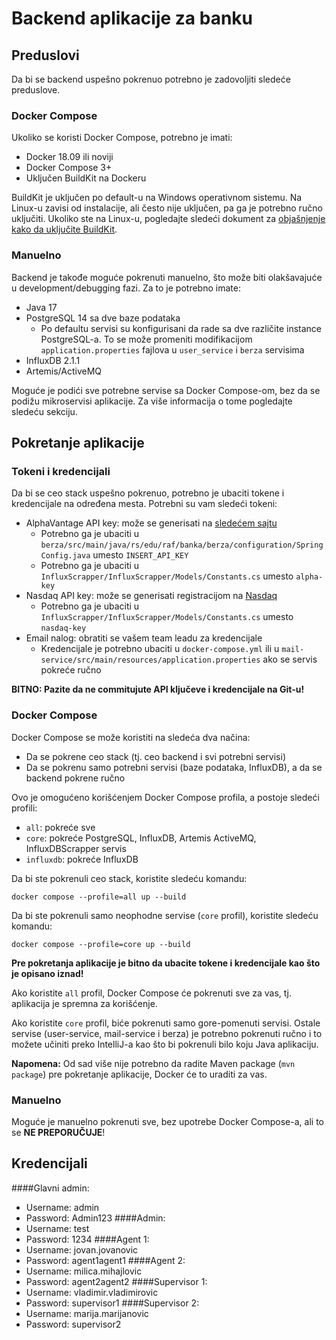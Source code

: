 # Backend aplikacije za banku

## Preduslovi

Da bi se backend uspešno pokrenuo potrebno je zadovoljiti sledeće preduslove.

### Docker Compose

Ukoliko se koristi Docker Compose, potrebno je imati:

* Docker 18.09 ili noviji
* Docker Compose 3+
* Uključen BuildKit na Dockeru

BuildKit je uključen po default-u na Windows operativnom sistemu. Na Linux-u zavisi od instalacije, ali često nije
uključen, pa ga je potrebno ručno uključiti. Ukoliko ste na Linux-u, pogledajte sledeći dokument za [objašnjenje kako
da uključite BuildKit](./docs/buildkit-linux.md).

### Manuelno

Backend je takođe moguće pokrenuti manuelno, što može biti olakšavajuće u development/debugging fazi. Za to je potrebno
imate:

* Java 17
* PostgreSQL 14 sa dve baze podataka
  * Po defaultu servisi su konfigurisani da rade sa dve različite instance PostgreSQL-a. To se može promeniti
    modifikacijom `application.properties` fajlova u `user_service` i `berza` servisima
* InfluxDB 2.1.1
* Artemis/ActiveMQ

Moguće je podići sve potrebne servise sa Docker Compose-om, bez da se podižu mikroservisi aplikacije. Za više
informacija o tome pogledajte sledeću sekciju.

## Pokretanje aplikacije

### Tokeni i kredencijali

Da bi se ceo stack uspešno pokrenuo, potrebno je ubaciti tokene i kredencijale na određena mesta. Potrebni su vam
sledeći tokeni:

* AlphaVantage API key: može se generisati na [sledećem sajtu][alphavantage-token]
  * Potrebno ga je ubaciti u `berza/src/main/java/rs/edu/raf/banka/berza/configuration/SpringConfig.java` umesto
    `INSERT_API_KEY`
  * Potrebno ga je ubaciti u `InfluxScrapper/InfluxScrapper/Models/Constants.cs` umesto `alpha-key`
* Nasdaq API key: može se generisati registracijom na [Nasdaq][nasdaq-reg]
  * Potrebno ga je ubaciti u `InfluxScrapper/InfluxScrapper/Models/Constants.cs` umesto `nasdaq-key`
* Email nalog: obratiti se vašem team leadu za kredencijale
  * Kredencijale je potrebno ubaciti u `docker-compose.yml` ili u 
    `mail-service/src/main/resources/application.properties` ako se servis pokreće ručno 

**BITNO: Pazite da ne commitujute API ključeve i kredencijale na Git-u!**

[alphavantage-token]: https://www.alphavantage.co/support/#api-key
[nasdaq-reg]: https://data.nasdaq.com/sign-up

### Docker Compose

Docker Compose se može koristiti na sledeća dva načina:

* Da se pokrene ceo stack (tj. ceo backend i svi potrebni servisi)
* Da se pokrenu samo potrebni servisi (baze podataka, InfluxDB), a da se backend pokrene ručno

Ovo je omogućeno korišćenjem Docker Compose profila, a postoje sledeći profili:

* `all`: pokreće sve
* `core`: pokreće PostgreSQL, InfluxDB, Artemis ActiveMQ, InfluxDBScrapper servis
* `influxdb`: pokreće InfluxDB

Da bi ste pokrenuli ceo stack, koristite sledeću komandu:

```shell
docker compose --profile=all up --build
```

Da bi ste pokrenuli samo neophodne servise (`core` profil), koristite sledeću komandu:

```shell
docker compose --profile=core up --build
```

**Pre pokretanja aplikacije je bitno da ubacite tokene i kredencijale kao što je opisano iznad!**

Ako koristite `all` profil, Docker Compose će pokrenuti sve za vas, tj. aplikacija je spremna za korišćenje.

Ako koristite `core` profil, biće pokrenuti samo gore-pomenuti servisi. Ostale servise (user-service, mail-service i
berza) je potrebno pokrenuti ručno i to možete učiniti preko IntelliJ-a kao što bi pokrenuli bilo koju Java aplikaciju.

**Napomena:** Od sad više nije potrebno da radite Maven package (`mvn package`) pre pokretanje aplikacije, Docker
će to uraditi za vas.

### Manuelno

Moguće je manuelno pokrenuti sve, bez upotrebe Docker Compose-a, ali to se **NE PREPORUČUJE**!

## Kredencijali

####Glavni admin:
  * Username: admin
  * Password: Admin123
####Admin:
  * Username: test
  * Password: 1234
####Agent 1:
  * Username: jovan.jovanovic
  * Password: agent1agent1
####Agent 2:
  * Username: milica.mihajlovic
  * Password: agent2agent2
####Supervisor 1:
  * Username: vladimir.vladimirovic
  * Password: supervisor1
####Supervisor 2:
  * Username: marija.marijanovic
  * Password: supervisor2